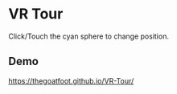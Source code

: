 # VR Tour
Click/Touch the cyan sphere to change position.

## Demo
https://thegoatfoot.github.io/VR-Tour/